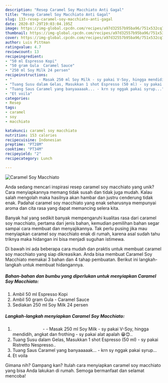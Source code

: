 ```yaml
---
description: "Resep Caramel Soy Macchiato Anti Gagal"
title: "Resep Caramel Soy Macchiato Anti Gagal"
slug: 133-resep-caramel-soy-macchiato-anti-gagal
date: 2020-07-29T19:03:04.195Z
image: https://img-global.cpcdn.com/recipes/a97d32557b95ba96/751x532cq70/caramel-soy-macchiato-foto-resep-utama.jpg
thumbnail: https://img-global.cpcdn.com/recipes/a97d32557b95ba96/751x532cq70/caramel-soy-macchiato-foto-resep-utama.jpg
cover: https://img-global.cpcdn.com/recipes/a97d32557b95ba96/751x532cq70/caramel-soy-macchiato-foto-resep-utama.jpg
author: Luis Pittman
ratingvalue: 4.7
reviewcount: 13
recipeingredient:
- "50 ml Espresso Kopi"
- "50 gram Gula  Caramel Sauce"
- "250 ml Soy Milk 24 persen"
recipeinstructions:
- "⠀⠀⠀⠀⠀⠀⠀⠀⠀ - Masak 250 ml Soy Milk - sy pakai V-Soy, hingga mendidih, angkat dan frothing - sy pakai alat apalah 😁😊.. ⠀⠀⠀⠀⠀⠀⠀⠀⠀"
- "Tuang Susu dalam Gelas, Masukkan 1 shot Espresso (50 ml) - sy pakai Ristretto Nespresso.. ⠀⠀⠀⠀⠀⠀⠀⠀⠀"
- "Tuang Saus Caramel yang banyaaaaak... - krn sy nggak pakai syrup..."
- "Et voila"
categories:
- Resep
tags:
- caramel
- soy
- macchiato

katakunci: caramel soy macchiato 
nutrition: 153 calories
recipecuisine: Indonesian
preptime: "PT28M"
cooktime: "PT34M"
recipeyield: "2"
recipecategory: Lunch

---
```



![Caramel Soy Macchiato](https://img-global.cpcdn.com/recipes/a97d32557b95ba96/751x532cq70/caramel-soy-macchiato-foto-resep-utama.jpg)

Anda sedang mencari inspirasi resep caramel soy macchiato yang unik? Cara menyiapkannya memang tidak susah dan tidak juga mudah. Kalau salah mengolah maka hasilnya akan hambar dan justru cenderung tidak enak. Padahal caramel soy macchiato yang enak seharusnya mempunyai aroma dan cita rasa yang dapat memancing selera kita.



Banyak hal yang sedikit banyak mempengaruhi kualitas rasa dari caramel soy macchiato, pertama dari jenis bahan, kemudian pemilihan bahan segar sampai cara membuat dan menyajikannya. Tak perlu pusing jika mau menyiapkan caramel soy macchiato enak di rumah, karena asal sudah tahu triknya maka hidangan ini bisa menjadi suguhan istimewa.


Di bawah ini ada beberapa cara mudah dan praktis untuk membuat caramel soy macchiato yang siap dikreasikan. Anda bisa membuat Caramel Soy Macchiato memakai 3 bahan dan 4 tahap pembuatan. Berikut ini langkah-langkah untuk membuat hidangannya.

<!--inarticleads1-->

##### Bahan-bahan dan bumbu yang diperlukan untuk menyiapkan Caramel Soy Macchiato:

1. Ambil 50 ml Espresso Kopi
1. Ambil 50 gram Gula - Caramel Sauce
1. Sediakan 250 ml Soy Milk 24 persen




<!--inarticleads2-->

##### Langkah-langkah menyiapkan Caramel Soy Macchiato:

1. ⠀⠀⠀⠀⠀⠀⠀⠀⠀ - - Masak 250 ml Soy Milk - sy pakai V-Soy, hingga mendidih, angkat dan frothing - sy pakai alat apalah 😁😊.. ⠀⠀⠀⠀⠀⠀⠀⠀⠀
1. Tuang Susu dalam Gelas, Masukkan 1 shot Espresso (50 ml) - sy pakai Ristretto Nespresso.. ⠀⠀⠀⠀⠀⠀⠀⠀⠀
1. Tuang Saus Caramel yang banyaaaaak... - krn sy nggak pakai syrup...
1. Et voila




Gimana nih? Gampang kan? Itulah cara menyiapkan caramel soy macchiato yang bisa Anda lakukan di rumah. Semoga bermanfaat dan selamat mencoba!
